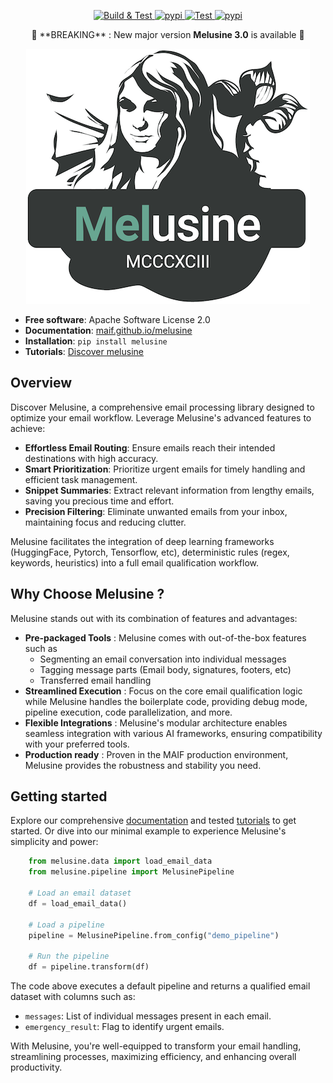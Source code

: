 <p align="center">
<a href="https://github.com/MAIF/melusine/actions?branch=master" target="_blank">
<img src="https://github.com/MAIF/melusine/actions/workflows/main.yml/badge.svg?branch=master" alt="Build & Test">
</a>
<a href="https://pypi.python.org/pypi/melusine" target="_blank">
<img src="https://img.shields.io/pypi/v/melusine.svg" alt="pypi">
</a>
<a href="https://opensource.org/licenses/Apache-2.0" target="_blank">
<img src="https://img.shields.io/badge/License-Apache%202.0-blue.svg" alt="Test">
</a>
<a href="https://shields.io/" target="_blank">
<img src="https://img.shields.io/badge/python-3.8+-blue.svg" alt="pypi">
</a>
</p>

<p align="center">🎉 **BREAKING** : New major version <b>Melusine 3.0</b> is available 🎉</p>

<p align="center">
<a href="https://maif.github.io/melusine" target="_blank">
<img src="docs/_static/melusine.png">
</a>
</p>

- **Free software**: Apache Software License 2.0
- **Documentation**: [maif.github.io/melusine](https://maif.github.io/melusine/)
- **Installation**: `pip install melusine`
- **Tutorials**: [Discover melusine](https://maif.github.io/melusine/tutorials/00_GettingStarted/)

## Overview

Discover Melusine, a comprehensive email processing library 
designed to optimize your email workflow. 
Leverage Melusine's advanced features to achieve:

- **Effortless Email Routing**: Ensure emails reach their intended destinations with high accuracy.
- **Smart Prioritization**: Prioritize urgent emails for timely handling and efficient task management.
- **Snippet Summaries**: Extract relevant information from lengthy emails, saving you precious time and effort.
- **Precision Filtering**: Eliminate unwanted emails from your inbox, maintaining focus and reducing clutter.

Melusine facilitates the integration of deep learning frameworks (HuggingFace, Pytorch, Tensorflow, etc), 
deterministic rules (regex, keywords, heuristics) into a full email qualification workflow.

## Why Choose Melusine ?

Melusine stands out with its combination of features and advantages:

- **Pre-packaged Tools** : Melusine comes with out-of-the-box features such as
    - Segmenting an email conversation into individual messages
    - Tagging message parts (Email body, signatures, footers, etc)
    - Transferred email handling
- **Streamlined Execution** : Focus on the core email qualification logic 
while Melusine handles the boilerplate code, providing debug mode, pipeline execution, code parallelization, and more.
- **Flexible Integrations** : Melusine's modular architecture enables seamless integration with various AI frameworks, 
ensuring compatibility with your preferred tools.
- **Production ready** : Proven in the MAIF production environment, 
Melusine provides the robustness and stability you need.

## Getting started

Explore our comprehensive [documentation](https://maif.github.io/melusine/) and tested [tutorials](https://maif.github.io/melusine/tutorials/00_GettingStarted/) to get started. 
Or dive into our minimal example to experience Melusine's simplicity and power:

``` Python
    from melusine.data import load_email_data
    from melusine.pipeline import MelusinePipeline

    # Load an email dataset
    df = load_email_data()

    # Load a pipeline
    pipeline = MelusinePipeline.from_config("demo_pipeline")

    # Run the pipeline
    df = pipeline.transform(df)
```

The code above executes a default pipeline and returns a qualified email dataset with columns such as: 
- `messages`: List of individual messages present in each email.
- `emergency_result`: Flag to identify urgent emails.


With Melusine, you're well-equipped to transform your email handling, streamlining processes, maximizing efficiency, 
and enhancing overall productivity.